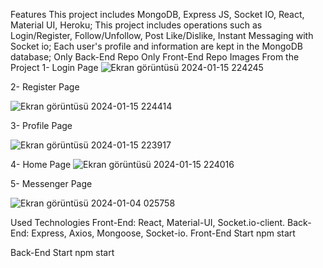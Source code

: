 Features
This project includes MongoDB, Express JS, Socket IO, React, Material UI, Heroku;
This project includes operations such as Login/Register, Follow/Unfollow, Post Like/Dislike, Instant Messaging with Socket io;
Each user's profile and information are kept in the MongoDB database;
Only Back-End Repo
Only Front-End Repo
Images From the Project
1- Login Page
![Ekran görüntüsü 2024-01-15 224245](https://github.com/serifegencer/singular/assets/117947572/85b0c9ac-139b-4a2a-98f6-097218ef0d8d)


2- Register Page

![Ekran görüntüsü 2024-01-15 224414](https://github.com/serifegencer/singular/assets/117947572/476be624-2423-4551-a559-3fa9851693f1)

3- Profile Page

![Ekran görüntüsü 2024-01-15 223917](https://github.com/serifegencer/singular/assets/117947572/16dc072f-61d9-4cfc-88ad-22288e00021f)

4- Home Page
![Ekran görüntüsü 2024-01-15 224016](https://github.com/serifegencer/singular/assets/117947572/62968273-d9a9-4bf1-8de5-f23fcd4c5d04)


5- Messenger Page

![Ekran görüntüsü 2024-01-04 025758](https://github.com/serifegencer/singular/assets/117947572/cc22781d-ff12-4a2f-bedd-ffcc850daf4e)

Used Technologies
Front-End: React, Material-UI, Socket.io-client.
Back-End: Express, Axios, Mongoose, Socket-io.
Front-End Start
npm start

Back-End Start
npm start
